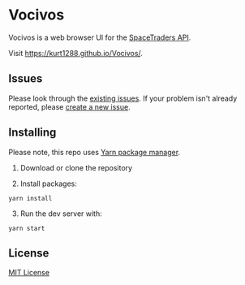 # Vocivos

Vocivos is a web browser UI for the [SpaceTraders API](https://spacetraders.io/).

Visit https://kurt1288.github.io/Vocivos/.

## Issues

Please look through the [existing issues](https://github.com/kurt1288/Vocivos/issues). If your problem isn't already reported, please [create a new issue](https://github.com/kurt1288/Vocivos/issues/new).

## Installing

Please note, this repo uses [Yarn package manager](https://classic.yarnpkg.com/lang/en/).

1. Download or clone the repository

2. Install packages:
```shell
yarn install
```

3. Run the dev server with:
```shell
yarn start
```

## License
[MIT License](https://github.com/kurt1288/Vocivos/blob/main/LICENSE)
